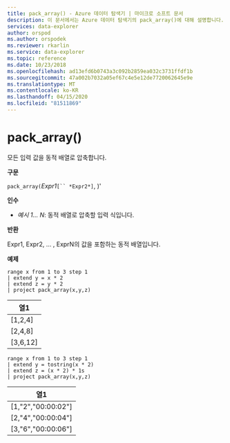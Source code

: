 ```yaml
---
title: pack_array() - Azure 데이터 탐색기 | 마이크로 소프트 문서
description: 이 문서에서는 Azure 데이터 탐색기의 pack_array()에 대해 설명합니다.
services: data-explorer
author: orspod
ms.author: orspodek
ms.reviewer: rkarlin
ms.service: data-explorer
ms.topic: reference
ms.date: 10/23/2018
ms.openlocfilehash: ad13efd6b0743a3c092b2859ea032c3731ffdf1b
ms.sourcegitcommit: 47a002b7032a05ef67c4e5e12de7720062645e9e
ms.translationtype: MT
ms.contentlocale: ko-KR
ms.lasthandoff: 04/15/2020
ms.locfileid: "81511869"
---
```

# <a name="pack_array"></a>pack_array()

모든 입력 값을 동적 배열로 압축합니다.

**구문**

`pack_array(`*Expr1*`[`` *Expr2*]`, )'

**인수**

* *예시 1... N*: 동적 배열로 압축할 입력 식입니다.

**반환**

Expr1, Expr2, ... , ExprN의 값을 포함하는 동적 배열입니다.

**예제**

```kusto
range x from 1 to 3 step 1
| extend y = x * 2
| extend z = y * 2
| project pack_array(x,y,z)
```

|열1|
|---|
|[1,2,4]|
|[2,4,8]|
|[3,6,12]|

```kusto
range x from 1 to 3 step 1
| extend y = tostring(x * 2)
| extend z = (x * 2) * 1s
| project pack_array(x,y,z)
```

|열1|
|---|
|[1,"2","00:00:02"]|
|[2,"4","00:00:04"]|
|[3,"6","00:00:06"]|